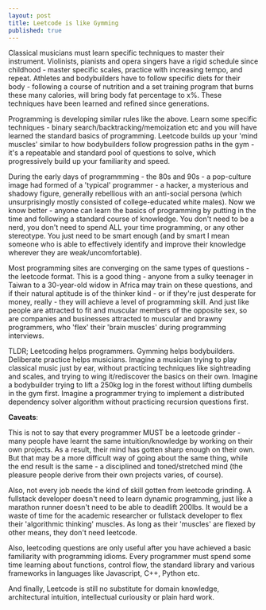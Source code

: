```yaml
---
layout: post
title: Leetcode is like Gymming
published: true
---
```


Classical musicians must learn specific techniques to master their instrument. Violinists, pianists and opera singers have a rigid schedule since childhood - master specific scales, practice with increasing tempo, and repeat. Athletes and bodybuilders have to follow specific diets for their body - following a course of nutrition and a set training program that burns these many calories, will bring body fat percentage to x%. These techniques have been learned and refined since generations.

Programming is developing similar rules like the above. Learn some specific techniques - binary search/backtracking/memoization etc and you will have learned the standard basics of programming. Leetcode builds up your 'mind muscles' similar to how bodybuilders follow progression paths in the gym - it's a repeatable and standard pool of questions to solve, which progressively build up your familiarity and speed.

During the early days of programmming - the 80s and 90s - a pop-culture image had formed of a 'typical' programmer - a hacker, a mysterious and shadowy figure, generally rebellious with an anti-social persona (which unsurprisingly mostly consisted of college-educated white males). Now we know better - anyone can learn the basics of programming by putting in the time and following a standard course of knowledge. You don't need to be a nerd, you don't need to spend ALL your time programming, or any other stereotype. You just need to be smart enough (and by smart I mean someone who is able to effectively identify and improve their knowledge wherever they are weak/uncomfortable).

Most programming sites are converging on the same types of questions - the leetcode format. This is a good thing - anyone from a sulky teenager in Taiwan to a 30-year-old widow in Africa may train on these questions, and if their natural aptitude is of the thinker kind - or if they're just desperate for money, really - they will achieve a level of programming skill. And just like people are attracted to fit and muscular members of the opposite sex, so are companies and businesses attracted to muscular and brawny programmers, who 'flex' their 'brain muscles' during programming interviews.

TLDR; Leetcoding helps programmers. Gymming helps bodybuilders. Deliberate practice helps musicians. Imagine a musician trying to play classical music just by ear, without practicing techniques like sightreading and scales, and trying to wing it/rediscover the basics on their own. Imagine a bodybuilder trying to lift a 250kg log in the forest without lifting dumbells in the gym first. Imagine a programmer trying to implement a distributed dependency solver algorithm without practicing recursion questions first.

**Caveats**: 

This is not to say that every programmer MUST be a leetcode grinder - many people have learnt the same intuition/knowledge by working on their own projects. As a result, their mind has gotten sharp enough on their own. But that may be a more difficult way of going about the same thing, while the end result is the same - a disciplined and toned/stretched mind (the pleasure people derive from their own projects varies, of course).

Also, not every job needs the kind of skill gotten from leetcode grinding. A fullstack developer doesn't need to learn dynamic programming, just like a marathon runner doesn't need to be able to deadlift 200lbs. It would be a waste of time for the academic researcher or fullstack developer to flex their 'algorithmic thinking' muscles. As long as their 'muscles' are flexed by other means, they don't need leetcode. 

Also, leetcoding questions are only useful after you have achieved a basic familiarity with programming idioms. Every programmer must spend some time learning about functions, control flow, the standard library and various frameworks in languages like Javascript, C++, Python etc. 

And finally, Leetcode is still no substitute for domain knowledge, architectural intuition, intellectual curiousity or plain hard work. 
